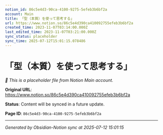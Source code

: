 ```yaml
---
notion_id: 86c5e4d3-90ca-4100-9275-5efeb3b6bf2a
account: Main
title: 「型（本質）を使って思考する」
url: https://www.notion.so/86c5e4d390ca410092755efeb3b6bf2a
created_time: 2023-11-07T03:14:00.000Z
last_edited_time: 2023-11-07T03:21:00.000Z
sync_status: placeholder
sync_time: 2025-07-12T15:01:15.078486
---
```


# 「型（本質）を使って思考する」

*🔄 This is a placeholder file from Notion Main account.*

**Original URL**: https://www.notion.so/86c5e4d390ca410092755efeb3b6bf2a

**Status**: Content will be synced in a future update.

**Page ID**: `86c5e4d3-90ca-4100-9275-5efeb3b6bf2a`

---

*Generated by Obsidian-Notion sync at 2025-07-12 15:01:15*
